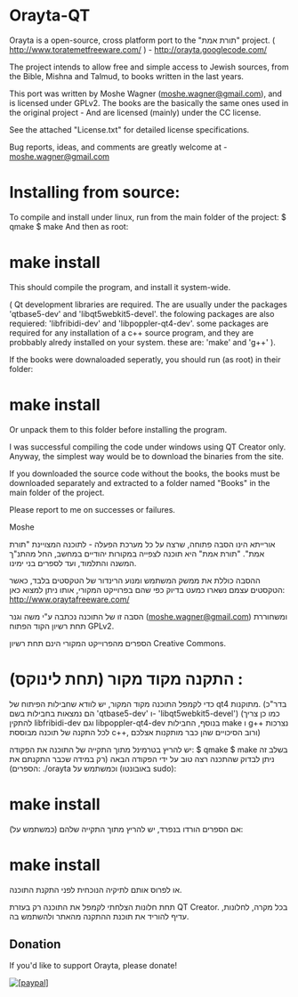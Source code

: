 # Orayta-QT

Orayta is a open-source, cross platform port to the "תורת אמת" project.
( http://www.toratemetfreeware.com/ ) - http://orayta.googlecode.com/

The project intends to allow free and simple access to Jewish sources, from the Bible, Mishna and Talmud, to books written in the last years.

This port was written by Moshe Wagner (moshe.wagner@gmail.com), and is licensed under GPLv2.
The books are the basically the same ones used in the original project - And are licensed (mainly) under the CC license.

See the attached "License.txt" for detailed license specifications.

Bug reports, ideas, and comments are greatly welcome at -
moshe.wagner@gmail.com

# Installing from source:

To compile and install under linux, run from the main folder of the project:
$ qmake
$ make
And then as root:
# make install

This should compile the program, and install it system-wide.

( Qt development libraries are required. The are usually under the packages 'qtbase5-dev' and 'libqt5webkit5-devel'.
the folowing packages are also requiered: 'libfribidi-dev' and 'libpoppler-qt4-dev'.
some packages are required for any installation of a c++ source program, and they are probbably alredy installed on your system. these are:
'make' and 'g++' ).

If the books were downaloaded seperatly, you should run (as root) in their folder:
# make install

Or unpack them to this folder before installing the program.


I was successful compiling the code under windows using QT Creator only. Anyway, the simplest way would be to download the binaries from the site. 

If you downloaded the source code without the books, the books must be downloaded separately and extracted to a folder named "Books" in the main folder of the project.

Please report to me on successes or failures.

Moshe




אורייתא הינו הסבה פתוחה, שרצה על כל מערכת הפעלה - לתוכנה המצויינת "תורת אמת".
"תורת אמת" היא תוכנה לצפייה במקורות יהודיים במחשב, החל מהתנ"ך המשנה והתלמוד, ועד לספרים בני ימינו.

ההסבה כוללת את ממשק המשתמש ומנוע הרינדור של הטקסטים בלבד, כאשר הטקסטים עצמם נשארו כמעט בדיוק כפי שהם בפרוייקט המקורי, אותו ניתן למצוא כאן:
http://www.oraytafreeware.com/

הסבה זו של התוכנה נכתבה ע"י משה וגנר
(moshe.wagner@gmail.com)
ומשחוררת תחת רשיון הקוד הפתוח GPLv2.

הספרים מהפרוייקט המקורי הינם תחת רשיון Creative Commons.

# התקנה מקוד מקור (תחת לינוקס) :
כדי לקמפל התוכנה מקוד המקור, יש לוודא שחבילות הפיתוח של qt4 מתוקנות.
(בדר"כ הם נמצאות בחבילות בשם  'qtbase5-dev' ו- 'libqt5webkit5-devel')
(כמו כן צריך להתקין libfribidi-dev וגם libpoppler-qt4-dev
בנוסף, החבילות make ו g++ נצרכות לכל התקנה של תוכנה מבוססת c++, ורוב הסיכויים שהן כבר מותקנות אצלכם)

יש להריץ בטרמינל מתוך התקייה של התוכנה את הפקודה:
$ qmake
$ make
בשלב זה ניתן לבדוק שהתכנה רצה טוב על ידי הפקודה הבאה (רק במידה שכבר התקנתם את הספרים):
./orayta
וכמשתמש על (באובונטו sudo):
# make install

אם הספרים הורדו בנפרד, יש להריץ מתוך התקייה שלהם (כמשתמש על):
# make install
או לפרוס אותם לתיקיה הנוכחית לפני התקנת התוכנה.


תחת חלונות הצלחתי לקמפל את התוכנה רק בעזרת QT Creator.
בכל מקרה, לחלונות, עדיף להוריד את תוכנת ההתקנה מהאתר ולהשתמש בה.


## Donation

If you'd like to support Orayta, please donate!

<a href="https://www.paypal.com/cgi-bin/webscr?cmd=_s-xclick&hosted_button_id=P8RH8U6ABNJ38"><img src="https://www.paypalobjects.com/en_US/i/btn/btn_donate_LG.gif" alt="[paypal]" /></a>



